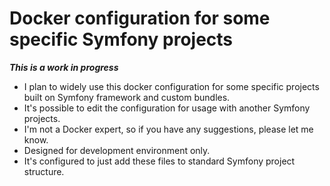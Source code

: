# Docker configuration for some specific Symfony projects

***This is a work in progress***

- I plan to widely use this docker configuration for some specific projects built on Symfony framework and custom bundles.
- It's possible to edit the configuration for usage with another Symfony projects.
- I'm not a Docker expert, so if you have any suggestions, please let me know.
- Designed for development environment only.
- It's configured to just add these files to standard Symfony project structure.